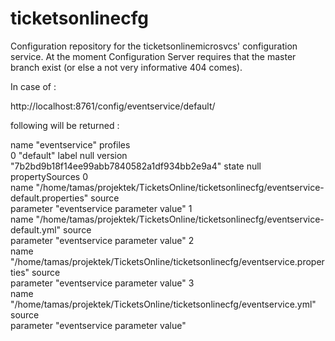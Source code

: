 # ticketsonlinecfg
Configuration repository for the ticketsonlinemicrosvcs' configuration service.
At the moment Configuration Server requires that the master branch exist (or else a not very informative 404 comes).

In case of :

  http://localhost:8761/config/eventservice/default/

following will be returned :

name	"eventservice"
profiles	
0	"default"
label	null
version	"7b2bd9b18f14ee99abb7840582a1df934bb2e9a4"
state	null
propertySources	
0	
name	"/home/tamas/projektek/TicketsOnline/ticketsonlinecfg/eventservice-default.properties"
source	
parameter	"eventservice parameter value"
1	
name	"/home/tamas/projektek/TicketsOnline/ticketsonlinecfg/eventservice-default.yml"
source	
parameter	"eventservice parameter value"
2	
name	"/home/tamas/projektek/TicketsOnline/ticketsonlinecfg/eventservice.properties"
source	
parameter	"eventservice parameter value"
3	
name	"/home/tamas/projektek/TicketsOnline/ticketsonlinecfg/eventservice.yml"
source	
parameter	"eventservice parameter value"

